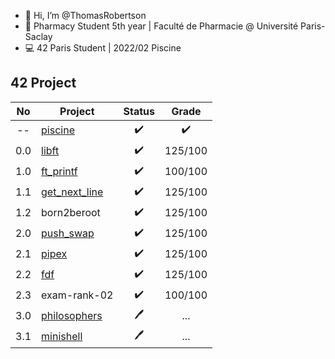 - 👋 Hi, I’m @ThomasRobertson
- 💊 Pharmacy Student 5th year | Faculté de Pharmacie @ Université Paris-Saclay
- 💻 42 Paris Student | 2022/02 Piscine

## 42 Project

<!--- [![troberts's 42 stats](https://badge42.vercel.app/api/v2/cl36iqdtx001109mf66ffsb2f/stats?cursusId=21&coalitionId=48)](https://profile.intra.42.fr/users/troberts)--->

No | Project | Status | Grade
:---: | --- | :---: | :---:
-- | [piscine](../../../42-piscine) | ✔️ | ✔️
0.0 | [libft](../../../42-libft) | ✔️ | 125/100
1.0 | [ft_printf](../../../42-ft_printf) | ✔️ | 100/100
1.1 | [get_next_line](../../../42-get_next_line) | ✔️ | 125/100
1.2 | born2beroot | ✔️ | 125/100
2.0 | [push_swap](../../../42-push_swap) | ✔️ | 125/100
2.1 | [pipex](../../../42-pipex) | ✔️ | 125/100
2.2 | [fdf](../../../42-fdf) | ✔️ | 125/100
2.3 | exam-rank-02 | ✔️ | 100/100
3.0 | [philosophers](../../../42-philosophers) | 🖊️ | ...
3.1 | [minishell](https://github.com/Wolran/minishell) | 🖊️ | ...
